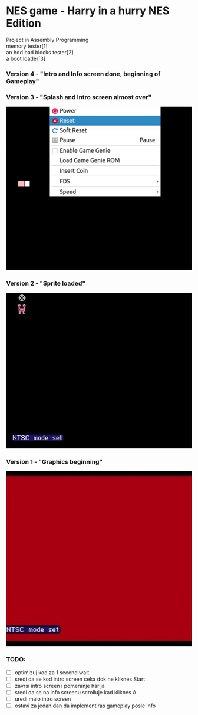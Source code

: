 # NES game - Harry in a hurry NES Edition
Project in Assembly Programming</br>
memory tester[1]</br> 
an hdd bad blocks tester[2]<br/>
a boot loader[3]</br>

### Version 4 - "Intro and Info screen done, beginning of Gameplay"<br>

### Version 3 - "Splash and Intro screen almost over"<br>
!['version 3'](img/version3.gif)<br>

### Version 2 - "Sprite loaded"<br>
!['version 2'](img/version2.jpg)<br>

### Version 1 - "Graphics beginning"<br>
!['version 1'](img/version1.jpg)<br>

### TODO:
- [ ] optimizuj kod za 1 second wait
- [ ] sredi da se kod intro screen ceka dok ne kliknes Start
- [ ] zavrsi intro screen i pomeranje harija
- [ ] sredi da se na info screenu scrolluje kad kliknes A
- [ ] uredi malo intro screen
- [ ] ostavi za jedan dan da implementiras gameplay posle info
